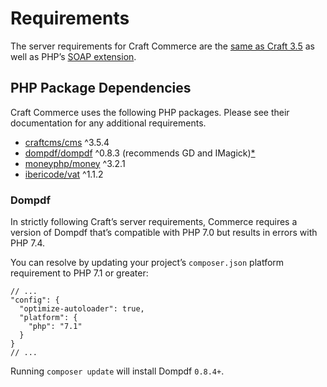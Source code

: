 # Requirements

The server requirements for Craft Commerce are the [same as Craft 3.5](https://craftcms.com/docs/1.x/requirements.html) as well as PHP’s [SOAP extension](https://www.php.net/manual/en/book.soap.php).

## PHP Package Dependencies

Craft Commerce uses the following PHP packages. Please see their documentation for any additional requirements.

- [craftcms/cms](https://github.com/craftcms/cms) ^3.5.4
- [dompdf/dompdf](https://github.com/dompdf/dompdf) ^0.8.3 (recommends GD and IMagick)[*](#dompdf)
- [moneyphp/money](https://github.com/moneyphp/money) ^3.2.1
- [ibericode/vat](https://github.com/ibericode/vat) ^1.1.2

### Dompdf

In strictly following Craft’s server requirements, Commerce requires a version of Dompdf that’s compatible with PHP 7.0 but results in errors with PHP 7.4.

You can resolve by updating your project’s `composer.json` platform requirement to PHP 7.1 or greater:

```json{5}
// ...
"config": {
  "optimize-autoloader": true,
  "platform": {
    "php": "7.1"
  }
}
// ...
```

Running `composer update` will install Dompdf `0.8.4+`.
